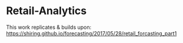 # Retail-Analytics

This work replicates & builds upon: https://shiring.github.io/forecasting/2017/05/28/retail_forcasting_part1
